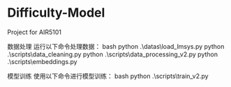 # Difficulty-Model
Project for AIR5101


数据处理
运行以下命令处理数据：
bash
python .\datas\load_lmsys.py
python .\scripts\data_cleaning.py
python .\scripts\data_processing_v2.py
python .\scripts\embeddings.py

模型训练
使用以下命令进行模型训练：
bash
python .\scripts\train_v2.py
